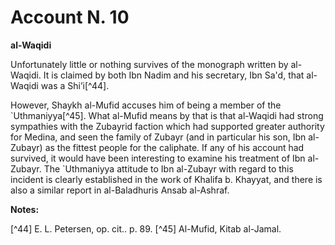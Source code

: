 Account N. 10
=============

**al-Waqidi**

Unfortunately little or nothing survives of the monograph written by
al-Waqidi. It is claimed by both Ibn Nadim and his secretary, Ibn Sa'd,
that al-Waqidi was a Shi’i[^44].

However, Shaykh al-Mufid accuses him of being a member of the
\`Uthmaniyya[^45]. What al-Mufid means by that is that al-Waqidi had
strong sympathies with the Zubayrid faction which had supported greater
authority for Medina, and seen the family of Zubayr (and in particular
his son, Ibn al-Zubayr) as the fittest people for the caliphate. If any
of his account had survived, it would have been interesting to examine
his treatment of Ibn al-Zubayr. The \`Uthmaniyya attitude to Ibn
al-Zubayr with regard to this incident is clearly established in the
work of Khalifa b. Khayyat, and there is also a similar report in
al-Baladhuris Ansab al-Ashraf.

**Notes:**

[^44] E. L. Petersen, op. cit.. p. 89.
[^45] Al-Mufid, Kitab al-Jamal.

